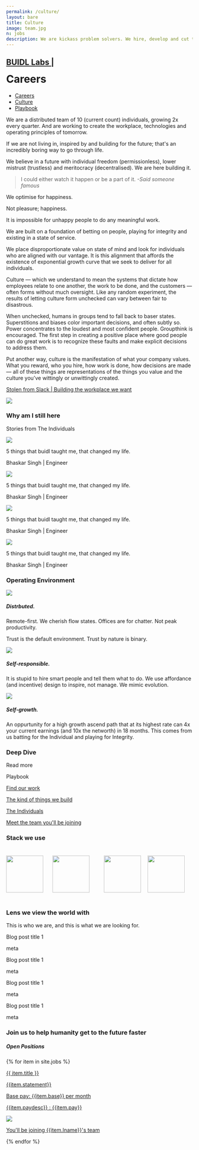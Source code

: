 ```yaml
---
permalink: /culture/
layout: bare
title: Culture
image: team.jpg
n: jobs
description: We are kickass problem solvers. We hire, develop and cut to ensure champions in every position.
---
```

<div class="lgbg b-ws-top-p b-ws-bottom-p">
	<div class="grid-container">
		<div class="grid-x">
			<div class="large-3 large-offset-3 medium-4 medium-offset-2 small-8 small-offset-2 cell s-ws-top">
				<div class="grid-x ">
					<div class="small-6 shrink cell">
						<a href="{{site.url}}">
							<h2 class="sans2 bkc f-2x" style="line-height:1;">BUIDL Labs <span class="blinking-cursor">|</span></h2>
						</a>
					</div>
					<div class="small-4 cell">
						<h1 class="sans2 bold bgc" style="margin-top: 0.02em;">Careers</h1>
					</div>
				</div>
			</div>
			<div class="small-12 medium-6 cell xs-ws-top">
				<ul class="menu align-right hover">
					<li><a href="{{site.url}}/careers" class="dbc">Careers</a></li>
					<li><a href="{{site.url}}/culture" class="dbc active">Culture</a></li>
					<li><a href="https://www.thevantageproject.com/playbook/" class="dbc">Playbook</a></li>
				</ul>
			</div>
		</div>
	</div>
</div>
<div class="lgbg">
	<div class="grid-container">
		<div class="grid-x">
			<div class="small-12 medium-10 large-6 large-offset-3 cell b-ws-top b-ws-bottom-p">
				<!-- <h3>How we see ourselves</h3> -->
				<p>We are a distributed team of 10 (current count) individuals, growing 2x every quarter. And are working to create the workplace, technologies and operating principles of tomorrow.</p>
				<p class="bold bkc nm">If we are not living in, inspired by and building for the future; that's an incredibly boring way to go through life.</p>
				<p>We believe in a future with individual freedom (permissionless), lower mistrust (trustless) and meritocracy (decentralised). We are here building it.</p>
				<blockquote>I could either watch it happen or be a part of it.
					<cite>-Said someone famous</cite>
				</blockquote>
			</div>
		</div>
	</div>
</div>
<div class="wbg">
	<div class="grid-container">
		<div class="grid-x">
			<div class="small-12 medium-10 large-6 large-offset-3 cell b-ws-top b-ws-bottom-p">
				<p class="f-1-25x bold dbc nm">We optimise for happiness.</p> 
				<p class="nm">Not pleasure; happiness. </p>
				<p>It is impossible for unhappy people to do any meaningful work.</p>
				<p>We are built on a foundation of betting on people, playing for integrity and existing in a state of service.</p>
				<p>We place disproportionate value on state of mind and look for individuals who are aligned with our vantage. It is this alignment that affords the existence of exponential growth curve that we seek to deliver for all individuals. </p>
				<p class="m-ws-top"><span class="bold dbc f-1-25x nm">Culture</span> — which we understand to mean the systems that dictate how employees relate to one another, the work to be done, and the customers — often forms without much oversight. Like any random experiment, the results of letting culture form unchecked can vary between fair to disastrous.</p>
				<p>When unchecked, humans in groups tend to fall back to baser states. Superstitions and biases color important decisions, and often subtly so. Power concentrates to the loudest and most confident people. Groupthink is encouraged. The first step in creating a positive place where good people can do great work is to recognize these faults and make explicit decisions to address them.</p>
				<p>Put another way, culture is the manifestation of what your company values. What you reward, who you hire, how work is done, how decisions are made — all of these things are representations of the things you value and the culture you’ve wittingly or unwittingly created.</p>
				<p class="scolor2 s3"><a href="https://slackhq.com/building-the-workplace-we-want" class="scolor2"> Stolen from Slack | Building the workplace we want</a></p>
			</div>
			<div class="medium-2 large-3 cell b-ws-top b-ws-top-p hide-for-small-only">
				<img src="https://d2zr9w65gdacs9.cloudfront.net/45079/about-team2x1572014979inline.jpg">
			</div>
		</div>
	</div>
</div>
<div class="lgbg">
	<div class="grid-container">
		<div class="grid-x align-center">
			<div class="small-12 medium-10 large-6 cell b-ws-top">
				<h3 class="nm">Why am I still here</h3>
				<p>Stories from The Individuals</p>
			</div>
		</div>
	</div>
		<div class="grid-container">
			<div class="grid-x align-center">
				<div class="small-12 large-10 cell">
					<div class="grid-x grid-padding-x">
						<div class="small-3 cell">
							<div class="callout hv b np">
								<img src="https://dev-staging-lw-attachments-paperclip-attachments.s3.amazonaws.com/000/960/096/article_large/4609e43086184fc9253585439a14e9f738e97fe9.jpeg?1545356939">
								<div class="s-ws-left-p s-ws-right-p s-ws-top">
									<p class="h5 nm">5 things that buidl taught me, that changed my life.</p>
									<p class="s">Bhaskar Singh | Engineer</p>
								</div>
							</div>
						</div>
						<div class="small-3 cell">
						<div class="callout hv b np">
							<img src="https://dev-staging-lw-attachments-paperclip-attachments.s3.amazonaws.com/000/960/096/article_large/4609e43086184fc9253585439a14e9f738e97fe9.jpeg?1545356939">
							<div class="s-ws-left-p s-ws-right-p s-ws-top">
								<p class="h5 nm">5 things that buidl taught me, that changed my life.</p>
								<p class="s">Bhaskar Singh | Engineer</p>
							</div>
						</div>
					</div>
					<div class="small-3 cell">
						<div class="callout hv b np">
							<img src="https://dev-staging-lw-attachments-paperclip-attachments.s3.amazonaws.com/000/960/096/article_large/4609e43086184fc9253585439a14e9f738e97fe9.jpeg?1545356939">
							<div class="s-ws-left-p s-ws-right-p s-ws-top">
								<p class="h5 nm">5 things that buidl taught me, that changed my life.</p>
								<p class="s">Bhaskar Singh | Engineer</p>
							</div>
						</div>
					</div>
					<div class="small-3 cell">
						<div class="callout hv b np">
							<img src="https://dev-staging-lw-attachments-paperclip-attachments.s3.amazonaws.com/000/960/096/article_large/4609e43086184fc9253585439a14e9f738e97fe9.jpeg?1545356939">
							<div class="s-ws-left-p s-ws-right-p s-ws-top">
								<p class="h5 nm">5 things that buidl taught me, that changed my life.</p>
								<p class="s">Bhaskar Singh | Engineer</p>
							</div>
						</div>
					</div>
				</div>
			</div>
		</div>
	</div>
	<div class="grid-container">
		<div class="grid-x align-center">
			<div class="small-12 medium-10 large-6 cell b-ws-top">
				<h3>Operating Environment</h3>
			</div>
		</div>
	</div>
	<div class="grid-container">
		<div class="grid-x align-center">
			<div class="small-12 large-10 cell m-ws-top">
				<div class="grid-x grid-padding-x">
					<div class="small-4 cell">
						<img src="https://image.flaticon.com/icons/svg/2534/2534929.svg" class="img-s s-ws-bottom">
						<h5 class="nm">Distrbuted.</h5>
						<p>Remote-first. We cherish flow states. Offices are for chatter. Not peak productivity.</p>
						<p>Trust is the default environment. Trust by nature is binary.</p>
					</div>
					<div class="small-4 cell">
						<img src="https://image.flaticon.com/icons/svg/2640/2640228.svg" class="img-s s-ws-bottom">
						<h5 class="nm">Self-responsible.</h5>
						<p>It is stupid to hire smart people and tell them what to do. We use affordance (and incentive) design to inspire, not manage. We mimic evolution.</p>
					</div>
					<div class="small-4 cell">
						<img src="https://image.flaticon.com/icons/svg/1226/1226194.svg" class="img-s s-ws-bottom">
						<h5>Self-growth.</h5>
						<p>An oppurtunity for a high growth ascend path that at its highest rate can 4x your current earnings (and 10x the networth) in 18 months. This comes from us batting for the Individual and playing for Integrity.</p>
					</div>
				</div>
			</div>
		</div>
		<div class="grid-container">
			<div class="grid-x align-center">
				<div class="small-12 medium-10 large-6 cell b-ws-top">
					<h3>Deep Dive</h3>
				</div>
			</div>
		</div>
		<div class="grid-container">
			<div class="grid-x align-center">
				<div class=" small-12 medium-10 cell">
					<div class="grid-x grid-padding-x s-ws-top">
						<div class="small-4 cell">
							<a>
								<div class="callout hv b">
									<p class="dbc bold nm">Read more <i class="fas fa-angle-right bc"></i></p>
									<p class="s2">Playbook</p>
								</div>
							</a>
						</div>
						<div class="small-4 cell">
							<a href="https://github.com/buidl-labs">
								<div class="callout hv b">
									<p class="dbc bold nm">Find our work <i class="fas fa-angle-right bc"></i></p>
									<p class="s2">The kind of things we build</p>
								</div>
							</a>
						</div>
						<div class="small-4 cell">
							<a href="https://twitter.com/i/lists/1240046761395154944?s=20">
								<div class="callout hv b">
									<p class="dbc bold nm">The Individuals <i class="fas fa-angle-right bc"></i></p>
									<p class="s2">Meet the team you'll be joining</p>
								</div>
							</a>
						</div>
					</div>
				</div>
			</div>
		</div>
		<div class="grid-container">
			<div class="grid-x align-center">
				<div class="small-12 medium-10 large-6 cell b-ws-top">
					<h3>Stack we use</h3>
					<img src="https://seeklogo.net/wp-content/uploads/2019/01/new-Slack-logo-vector.png" width="100px">
					<img src="https://image.flaticon.com/icons/svg/1384/1384065.svg" width="100px" style="padding: 1.5em;">
					<img src="https://github.githubassets.com/images/modules/logos_page/Octocat.png" width="100px;" style="padding: 1em;">
					<img src="https://www.tryjarvis.ai/wp-content/uploads/2019/11/logo-black-color.png" width="100px;">
				</div>
			</div>
		</div>
		<div class="grid-container">
			<div class="grid-x align-center">
				<div class="small-12 medium-10 large-6 cell b-ws-top">
					<h3 class="nm">Lens we view the world with</h3>
					<p>This is who we are, and this is what we are looking for.</p>
				</div>
			</div>
		</div>
		<div class="grid-container">
			<div class="grid-x align-center">
				<div class="small-12 large-10 cell m-ws-top">
					<div class="grid-x grid-padding-x">
						<div class="small-3 cell">
							<div class="callout hv b">
								<p class="h5 nm">Blog post title 1</p>
								<p class="s2">meta</p>	
							</div>
						</div>
						<div class="small-3 cell">
							<div class="callout hv b">
								<p class="h5 nm">Blog post title 1</p>
								<p class="s2">meta</p>	
							</div>
						</div>
						<div class="small-3 cell">
							<div class="callout hv b">
								<p class="h5 nm">Blog post title 1</p>
								<p class="s2">meta</p>	
							</div>
						</div>
						<div class="small-3 cell">
							<div class="callout hv b">
								<p class="h5 nm">Blog post title 1</p>
								<p class="s2">meta</p>	
							</div>
						</div>
					</div>
				</div>
			</div>
		</div>
	</div>
	<div class="grid-container">
		<div class="grid-x grid-padding-x align-center">
			<div class="large-6 small-12 medium-10 cell b-ws-top">
				<h3>Join us to help humanity get to the future faster</h3>
				<h5 class="m-ws-top">Open Positions</h5>
			</div>
		</div>
	</div>
	<div class="grid-container" markdown="0">
		<div class="grid-x align-center">
			<div class="large-6 small-12 medium-10 cell s-ws-top">
				{% for item in site.jobs %}
				<div class="grid-x align-center">
					<div class="small-10 cell">
						<a href="{{item.url}}">
							<div class="callout hv b">
								<p class="dbc bold nm">{{ item.title }}</p>
								<p class="s">{{item.statement}}</p>
								<p class="s2 nm">Base pay: <span class="bkc"> {{item.base}} per month</span></p>
								<p class="s2">{{item.paydesc}} : <span class="bkc"> {{item.pay}}</span></p>
							</div>
						</a>
					</div>
					<div class="small-2 cell s-ws-left-p">
						<a href="{{site.url}}/team#{{item.llink}}">
							<div class="s-ws-right-p hvg">
								<img src="{{site.url}}/assets/img/{{item.limg}}" class="circle-img s-ws-top">
							</div>
							<p class="s3 scolor xs-ws-top">You'll be joining <span class="bkc u bold"> {{item.lname}}</span>'s team</p>
						</a>
					</div>
				</div>
				{% endfor %}
			</div>
		</div>
	</div>
</div>

